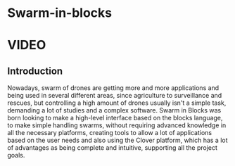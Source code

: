 # Swarm-in-blocks

# VIDEO

## Introduction

Nowadays, swarm of drones are getting more and more applications and being used in several different areas, since agriculture to surveillance and rescues, but controlling a high amount of drones usually isn't a simple task, demanding a lot of studies and a complex software. Swarm in Blocks was born looking to make a high-level interface based on the blocks language, to make simple handling swarms, without requiring advanced knowledge in all the necessary platforms, creating tools to allow a lot of applications based on the user needs and also using the Clover platform, which has a lot of advantages as being complete and intuitive, supporting all the project goals. 
